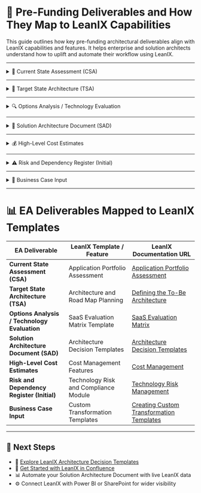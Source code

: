 
# 🧭 Pre-Funding Deliverables and How They Map to LeanIX Capabilities

This guide outlines how key pre-funding architectural deliverables align with LeanIX capabilities and features. It helps enterprise and solution architects understand how to uplift and automate their workflow using LeanIX.

---

<details>
<summary>📌 Current State Assessment (CSA)</summary>

**Purpose**: Establish architectural baselines and provide visibility into the as-is landscape.

- **Current State Assessment (CSA):** Utilize the Application Portfolio Assessment to evaluate and document the existing IT landscape, identifying areas for optimization and rationalization.

</details>

---

<details>
<summary>🎯 Target State Architecture (TSA)</summary>

**Purpose**: Communicate desired architecture future state including transformation drivers.

- **Target State Architecture (TSA):** Leverage the Architecture and Road Map Planning to define and visualize the desired future state of the IT architecture, aligning it with business objectives.

</details>

---

<details>
<summary>🔍 Options Analysis / Technology Evaluation</summary>

**Purpose**: Compare architectural choices (buy vs build, tool X vs Y, integration patterns).

- **Options Analysis / Technology Evaluation:** Use the SaaS Evaluation Matrix Template to systematically compare and assess different technology solutions based on predefined criteria.

</details>

---

<details>
<summary>📘 Solution Architecture Document (SAD)</summary>

**Purpose**: Describe the solution view (business, data, application, and technology layers).

- **Solution Architecture Document (SAD):** Employ Architecture Decision Templates to document key architectural decisions, ensuring traceability and alignment with enterprise standards.

</details>

---

<details>
<summary>💰 High-Level Cost Estimates</summary>

**Purpose**: Provide rough-order-magnitude costs to inform business case feasibility.

- **High-Level Cost Estimates:** Utilize the Cost Management features to estimate and track costs associated with applications and IT components, aiding in budgeting and financial planning.

</details>

---

<details>
<summary>⚠️ Risk and Dependency Register (Initial)</summary>

**Purpose**: Record early architecture risks, assumptions, and dependencies.

- **Risk and Dependency Register (Initial):** Implement the Technology Risk and Compliance Module to identify, assess, and manage risks and dependencies within the IT landscape.

</details>

---

<details>
<summary>📂 Business Case Input</summary>

**Purpose**: Supply architecture-led inputs to cost-benefit analysis and value definition.

- **Business Case Input:** Create Custom Transformation Templates to model and plan transformation initiatives, providing structured input for business cases.

</details>

---
# 📊 EA Deliverables Mapped to LeanIX Templates

| **EA Deliverable**                     | **LeanIX Template / Feature**                                   | **LeanIX Documentation URL**                                                                                                                                                                                                                           |
|----------------------------------------|-----------------------------------------------------------------|---------------------------------------------------------------------------------------------------------------------------------------------------------------------------------------------------------------------------------------------------------|
| **Current State Assessment (CSA)**     | Application Portfolio Assessment                                | [Application Portfolio Assessment](https://www.leanix.net/en/wiki/apm/application-portfolio-assessment)                                                                                                                                                 |
| **Target State Architecture (TSA)**    | Architecture and Road Map Planning                              | [Defining the To-Be Architecture](https://learning.sap.com/learning-journeys/mastering-your-erp-transformation-with-sap-leanix/defining-the-to-be-architecture)                                                                                         |
| **Options Analysis / Technology Evaluation** | SaaS Evaluation Matrix Template                             | [SaaS Evaluation Matrix](https://www.leanix.net/en/wiki/apm/saas-evaluation)                                                                                                                                                                            |
| **Solution Architecture Document (SAD)** | Architecture Decision Templates                                | [Architecture Decision Templates](https://docs-eam.leanix.net/docs/architecture-decision-templates)                                                                                                                                                    |
| **High-Level Cost Estimates**          | Cost Management Features                                        | [Cost Management](https://docs-eam.leanix.net/docs/cost-management)                                                                                                                                                                                     |
| **Risk and Dependency Register (Initial)** | Technology Risk and Compliance Module                        | [Technology Risk Management](https://docs-eam.leanix.net/docs/deep-dive-technology-risk-management)                                                                                                                                                     |
| **Business Case Input**                | Custom Transformation Templates                                 | [Creating Custom Transformation Templates](https://docs-eam.leanix.net/docs/configuring-transformation-template)                                                                                                                                        |

---

## 🚀 Next Steps

- 📄 [Explore LeanIX Architecture Decision Templates](https://docs-eam.leanix.net/docs/architecture-decision-templates)
- 🔧 [Get Started with LeanIX in Confluence](https://docs-eam.leanix.net/docs/confluence-integration)
- 📊 Automate your Solution Architecture Document with live LeanIX data
- ⚙️ Connect LeanIX with Power BI or SharePoint for wider visibility

